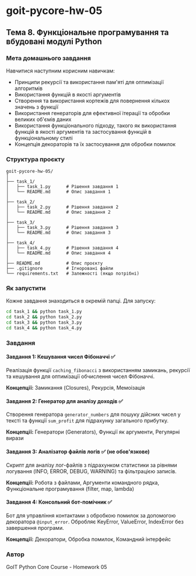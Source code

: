 # goit-pycore-hw-05

## Тема 8. Функціональне програмування та вбудовані модулі Python

### Мета домашнього завдання

Навчитися наступним корисним навичкам:

- Принципи рекурсії та використання пам'яті для оптимізації алгоритмів
- Використання функцій в якості аргументів
- Створення та використання кортежів для повернення кількох значень з функції
- Використання генераторів для ефективної ітерації та обробки великих об'ємів даних
- Використання функціонального підходу, такого як використання функцій в якості аргументів та застосування функцій в функціональному стилі
- Концепція декораторів та їх застосування для обробки помилок

### Структура проєкту

```
goit-pycore-hw-05/
│
├── task_1/
│   ├── task_1.py      # Рішення завдання 1
│   └── README.md      # Опис завдання 1
│
├── task_2/
│   ├── task_2.py      # Рішення завдання 2
│   └── README.md      # Опис завдання 2
│
├── task_3/
│   ├── task_3.py      # Рішення завдання 3
│   └── README.md      # Опис завдання 3
│
├── task_4/
│   ├── task_4.py      # Рішення завдання 4
│   └── README.md      # Опис завдання 4
│
├── README.md          # Опис проєкту
├── .gitignore         # Ігноровані файли
└── requirements.txt   # Залежності (якщо потрібні)
```

### Як запустити

Кожне завдання знаходиться в окремій папці. Для запуску:

```bash
cd task_1 && python task_1.py
cd task_2 && python task_2.py
cd task_3 && python task_3.py
cd task_4 && python task_4.py
```

### Завдання

#### Завдання 1: Кешування чисел Фібоначчі ✅
Реалізація функції `caching_fibonacci` з використанням замикань, рекурсії та кешування для оптимізації обчислення чисел Фібоначчі.

**Концепції:** Замикання (Closures), Рекурсія, Мемоізація

#### Завдання 2: Генератор для аналізу доходів ✅
Створення генератора `generator_numbers` для пошуку дійсних чисел у тексті та функції `sum_profit` для підрахунку загального прибутку.

**Концепції:** Генератори (Generators), Функції як аргументи, Регулярні вирази

#### Завдання 3: Аналізатор файлів логів ✅ (не обов'язкове)
Скрипт для аналізу лог-файлів з підрахунком статистики за рівнями логування (INFO, ERROR, DEBUG, WARNING) та фільтрацією записів.

**Концепції:** Робота з файлами, Аргументи командного рядка, Функціональне програмування (filter, map, lambda)

#### Завдання 4: Консольний бот-помічник ✅
Бот для управління контактами з обробкою помилок за допомогою декоратора `@input_error`. Обробляє KeyError, ValueError, IndexError без завершення програми.

**Концепції:** Декоратори, Обробка помилок, Командний інтерфейс

### Автор

GoIT Python Core Course - Homework 05

